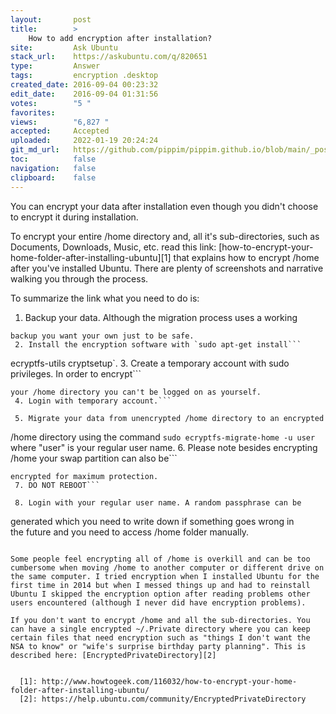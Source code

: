 ```yaml
---
layout:       post
title:        >
    How to add encryption after installation?
site:         Ask Ubuntu
stack_url:    https://askubuntu.com/q/820651
type:         Answer
tags:         encryption .desktop
created_date: 2016-09-04 00:23:32
edit_date:    2016-09-04 01:31:56
votes:        "5 "
favorites:    
views:        "6,827 "
accepted:     Accepted
uploaded:     2022-01-19 20:24:24
git_md_url:   https://github.com/pippim/pippim.github.io/blob/main/_posts/2016/2016-09-04-How-to-add-encryption-after-installation^.md
toc:          false
navigation:   false
clipboard:    false
---
```


You can encrypt your data after installation even though you didn't choose to encrypt it during installation.

To encrypt your entire /home directory and, all it's sub-directories, such as Documents, Downloads, Music, etc. read this link: [how-to-encrypt-your-home-folder-after-installing-ubuntu][1] that explains how to encrypt /home after you've installed Ubuntu. There are plenty of screenshots and narrative walking you through the process.

To summarize the link what you need to do is:

 1. Backup your data. Although the migration process uses a working
``` 
backup you want your own just to be safe.
 2. Install the encryption software with `sudo apt-get install```

``` 
ecryptfs-utils cryptsetup`.
 3. Create a temporary account with sudo privileges. In order to encrypt```

``` 
your /home directory you can't be logged on as yourself.
 4. Login with temporary account.```

 5. Migrate your data from unencrypted /home directory to an encrypted
``` 
/home directory using the command `sudo ecryptfs-migrate-home -u
user` where "user" is your regular user name.
 6. Please note besides encrypting /home your swap partition can also be```

``` 
encrypted for maximum protection.
 7. DO NOT REBOOT```

 8. Login with your regular user name. A random passphrase can be
``` 
generated which you need to write down if something goes wrong in  
the future and you need to access /home folder manually.
```

Some people feel encrypting all of /home is overkill and can be too cumbersome when moving /home to another computer or different drive on the same computer. I tried encryption when I installed Ubuntu for the first time in 2014 but when I messed things up and had to reinstall Ubuntu I skipped the encryption option after reading problems other users encountered (although I never did have encryption problems).

If you don't want to encrypt /home and all the sub-directories. You can have a single encrypted ~/.Private directory where you can keep certain files that need encryption such as "things I don't want the NSA to know" or "wife's surprise birthday party planning". This is described here: [EncryptedPrivateDirectory][2]


  [1]: http://www.howtogeek.com/116032/how-to-encrypt-your-home-folder-after-installing-ubuntu/
  [2]: https://help.ubuntu.com/community/EncryptedPrivateDirectory
